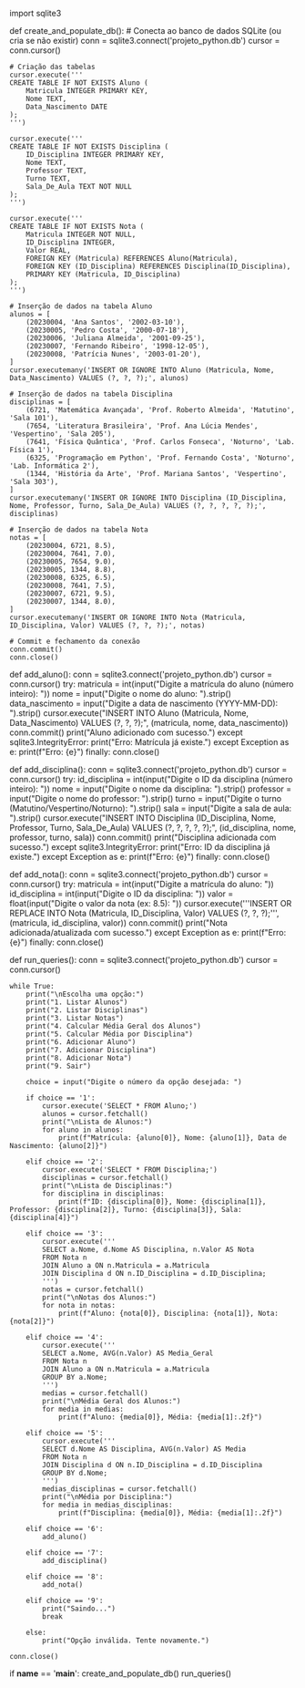 import sqlite3

def create_and_populate_db():
    # Conecta ao banco de dados SQLite (ou cria se não existir)
    conn = sqlite3.connect('projeto_python.db')
    cursor = conn.cursor()

    # Criação das tabelas
    cursor.execute('''
    CREATE TABLE IF NOT EXISTS Aluno (
        Matricula INTEGER PRIMARY KEY,
        Nome TEXT,
        Data_Nascimento DATE
    );
    ''')

    cursor.execute('''
    CREATE TABLE IF NOT EXISTS Disciplina (
        ID_Disciplina INTEGER PRIMARY KEY,
        Nome TEXT,
        Professor TEXT,
        Turno TEXT,
        Sala_De_Aula TEXT NOT NULL
    );
    ''')

    cursor.execute('''
    CREATE TABLE IF NOT EXISTS Nota (
        Matricula INTEGER NOT NULL,
        ID_Disciplina INTEGER,
        Valor REAL,
        FOREIGN KEY (Matricula) REFERENCES Aluno(Matricula),
        FOREIGN KEY (ID_Disciplina) REFERENCES Disciplina(ID_Disciplina),
        PRIMARY KEY (Matricula, ID_Disciplina)
    );
    ''')

    # Inserção de dados na tabela Aluno
    alunos = [
        (20230004, 'Ana Santos', '2002-03-10'),
        (20230005, 'Pedro Costa', '2000-07-18'),
        (20230006, 'Juliana Almeida', '2001-09-25'),
        (20230007, 'Fernando Ribeiro', '1998-12-05'),
        (20230008, 'Patrícia Nunes', '2003-01-20'),
    ]
    cursor.executemany('INSERT OR IGNORE INTO Aluno (Matricula, Nome, Data_Nascimento) VALUES (?, ?, ?);', alunos)

    # Inserção de dados na tabela Disciplina
    disciplinas = [
        (6721, 'Matemática Avançada', 'Prof. Roberto Almeida', 'Matutino', 'Sala 101'),
        (7654, 'Literatura Brasileira', 'Prof. Ana Lúcia Mendes', 'Vespertino', 'Sala 205'),
        (7641, 'Física Quântica', 'Prof. Carlos Fonseca', 'Noturno', 'Lab. Física 1'),
        (6325, 'Programação em Python', 'Prof. Fernando Costa', 'Noturno', 'Lab. Informática 2'),
        (1344, 'História da Arte', 'Prof. Mariana Santos', 'Vespertino', 'Sala 303'),
    ]
    cursor.executemany('INSERT OR IGNORE INTO Disciplina (ID_Disciplina, Nome, Professor, Turno, Sala_De_Aula) VALUES (?, ?, ?, ?, ?);', disciplinas)

    # Inserção de dados na tabela Nota
    notas = [
        (20230004, 6721, 8.5),
        (20230004, 7641, 7.0),
        (20230005, 7654, 9.0),
        (20230005, 1344, 8.8),
        (20230008, 6325, 6.5),
        (20230008, 7641, 7.5),
        (20230007, 6721, 9.5),
        (20230007, 1344, 8.0),
    ]
    cursor.executemany('INSERT OR IGNORE INTO Nota (Matricula, ID_Disciplina, Valor) VALUES (?, ?, ?);', notas)

    # Commit e fechamento da conexão
    conn.commit()
    conn.close()

def add_aluno():
    conn = sqlite3.connect('projeto_python.db')
    cursor = conn.cursor()
    try:
        matricula = int(input("Digite a matrícula do aluno (número inteiro): "))
        nome = input("Digite o nome do aluno: ").strip()
        data_nascimento = input("Digite a data de nascimento (YYYY-MM-DD): ").strip()
        cursor.execute("INSERT INTO Aluno (Matricula, Nome, Data_Nascimento) VALUES (?, ?, ?);",
                       (matricula, nome, data_nascimento))
        conn.commit()
        print("Aluno adicionado com sucesso.")
    except sqlite3.IntegrityError:
        print("Erro: Matrícula já existe.")
    except Exception as e:
        print(f"Erro: {e}")
    finally:
        conn.close()

def add_disciplina():
    conn = sqlite3.connect('projeto_python.db')
    cursor = conn.cursor()
    try:
        id_disciplina = int(input("Digite o ID da disciplina (número inteiro): "))
        nome = input("Digite o nome da disciplina: ").strip()
        professor = input("Digite o nome do professor: ").strip()
        turno = input("Digite o turno (Matutino/Vespertino/Noturno): ").strip()
        sala = input("Digite a sala de aula: ").strip()
        cursor.execute("INSERT INTO Disciplina (ID_Disciplina, Nome, Professor, Turno, Sala_De_Aula) VALUES (?, ?, ?, ?, ?);",
                       (id_disciplina, nome, professor, turno, sala))
        conn.commit()
        print("Disciplina adicionada com sucesso.")
    except sqlite3.IntegrityError:
        print("Erro: ID da disciplina já existe.")
    except Exception as e:
        print(f"Erro: {e}")
    finally:
        conn.close()

def add_nota():
    conn = sqlite3.connect('projeto_python.db')
    cursor = conn.cursor()
    try:
        matricula = int(input("Digite a matrícula do aluno: "))
        id_disciplina = int(input("Digite o ID da disciplina: "))
        valor = float(input("Digite o valor da nota (ex: 8.5): "))
        cursor.execute('''INSERT OR REPLACE INTO Nota (Matricula, ID_Disciplina, Valor)
                          VALUES (?, ?, ?);''', (matricula, id_disciplina, valor))
        conn.commit()
        print("Nota adicionada/atualizada com sucesso.")
    except Exception as e:
        print(f"Erro: {e}")
    finally:
        conn.close()

def run_queries():
    conn = sqlite3.connect('projeto_python.db')
    cursor = conn.cursor()

    while True:
        print("\nEscolha uma opção:")
        print("1. Listar Alunos")
        print("2. Listar Disciplinas")
        print("3. Listar Notas")
        print("4. Calcular Média Geral dos Alunos")
        print("5. Calcular Média por Disciplina")
        print("6. Adicionar Aluno")
        print("7. Adicionar Disciplina")
        print("8. Adicionar Nota")
        print("9. Sair")

        choice = input("Digite o número da opção desejada: ")

        if choice == '1':
            cursor.execute('SELECT * FROM Aluno;')
            alunos = cursor.fetchall()
            print("\nLista de Alunos:")
            for aluno in alunos:
                print(f"Matrícula: {aluno[0]}, Nome: {aluno[1]}, Data de Nascimento: {aluno[2]}")

        elif choice == '2':
            cursor.execute('SELECT * FROM Disciplina;')
            disciplinas = cursor.fetchall()
            print("\nLista de Disciplinas:")
            for disciplina in disciplinas:
                print(f"ID: {disciplina[0]}, Nome: {disciplina[1]}, Professor: {disciplina[2]}, Turno: {disciplina[3]}, Sala: {disciplina[4]}")

        elif choice == '3':
            cursor.execute('''
            SELECT a.Nome, d.Nome AS Disciplina, n.Valor AS Nota
            FROM Nota n
            JOIN Aluno a ON n.Matricula = a.Matricula
            JOIN Disciplina d ON n.ID_Disciplina = d.ID_Disciplina;
            ''')
            notas = cursor.fetchall()
            print("\nNotas dos Alunos:")
            for nota in notas:
                print(f"Aluno: {nota[0]}, Disciplina: {nota[1]}, Nota: {nota[2]}")

        elif choice == '4':
            cursor.execute('''
            SELECT a.Nome, AVG(n.Valor) AS Media_Geral
            FROM Nota n
            JOIN Aluno a ON n.Matricula = a.Matricula
            GROUP BY a.Nome;
            ''')
            medias = cursor.fetchall()
            print("\nMédia Geral dos Alunos:")
            for media in medias:
                print(f"Aluno: {media[0]}, Média: {media[1]:.2f}")

        elif choice == '5':
            cursor.execute('''
            SELECT d.Nome AS Disciplina, AVG(n.Valor) AS Media
            FROM Nota n
            JOIN Disciplina d ON n.ID_Disciplina = d.ID_Disciplina
            GROUP BY d.Nome;
            ''')
            medias_disciplinas = cursor.fetchall()
            print("\nMédia por Disciplina:")
            for media in medias_disciplinas:
                print(f"Disciplina: {media[0]}, Média: {media[1]:.2f}")

        elif choice == '6':
            add_aluno()

        elif choice == '7':
            add_disciplina()

        elif choice == '8':
            add_nota()

        elif choice == '9':
            print("Saindo...")
            break

        else:
            print("Opção inválida. Tente novamente.")

    conn.close()

if __name__ == '__main__':
    create_and_populate_db()
    run_queries()
